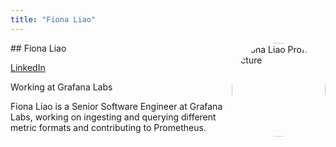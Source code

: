 ```yaml
---
title: "Fiona Liao"
---
```



<img src="https://sessionize.com/image/d768-400o400o1-H7rRPPDpCqoT8SPsXqM4su.jpg" style="width: 150px; float: right; border-radius: 50%" alt="Fiona Liao Profile Picture"/>
## Fiona Liao

[LinkedIn](https://uk.linkedin.com/in/fionaliao)

Working at Grafana Labs

Fiona Liao is a Senior Software Engineer at Grafana Labs, working on ingesting and querying different metric formats and contributing to Prometheus.
